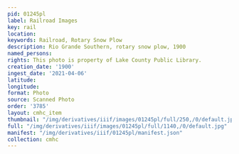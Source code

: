 ```yaml
---
pid: 01245pl
label: Railroad Images
key: rail
location: 
keywords: Railroad, Rotary Snow Plow
description: Rio Grande Southern, rotary snow plow, 1900
named_persons: 
rights: This photo is property of Lake County Public Library.
creation_date: '1900'
ingest_date: '2021-04-06'
latitude: 
longitude: 
format: Photo
source: Scanned Photo
order: '3785'
layout: cmhc_item
thumbnail: "/img/derivatives/iiif/images/01245pl/full/250,/0/default.jpg"
full: "/img/derivatives/iiif/images/01245pl/full/1140,/0/default.jpg"
manifest: "/img/derivatives/iiif/01245pl/manifest.json"
collection: cmhc
---
```

